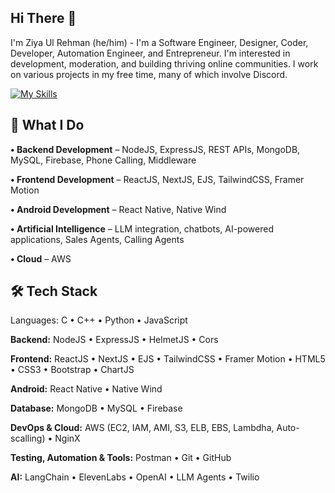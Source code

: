 ## Hi There 👋

I'm Ziya Ul Rehman (he/him) - I'm a Software Engineer, Designer, Coder, Developer, Automation Engineer, and Entrepreneur. I'm interested in development, moderation, and building thriving online communities. I work on various projects in my free time, many of which involve Discord.

[![My Skills](https://skillicons.dev/icons?i=js,python,c,cpp,java,html,CSS,Mongodb,figma,nodejs,react,npm,git,aws,atom,jquery,ai,github,vite,vscode,linux,kali,windows,mysql&perline=18)](https://skillicons.dev)

## 🚀 What I Do

<b>• Backend Development</b> – NodeJS, ExpressJS, REST APIs, MongoDB, MySQL, Firebase, Phone Calling, Middleware <br>

<b>• Frontend Development</b> – ReactJS, NextJS, EJS, TailwindCSS, Framer Motion <br>

<b>• Android Development</b> – React Native, Native Wind <br>

<b>• Artificial Intelligence</b> – LLM integration, chatbots, AI-powered applications, Sales Agents, Calling Agents <br>

<b>• Cloud</b> – AWS <br>


## 🛠️ Tech Stack
Languages:
C • C++ • Python • JavaScript 

<b>Backend:</b>
NodeJS • ExpressJS • HelmetJS • Cors

<b>Frontend:</b>
ReactJS • NextJS • EJS • TailwindCSS • Framer Motion • HTML5 • CSS3 • Bootstrap • ChartJS

<b>Android:</b>
React Native • Native Wind

<b>Database:</b>
MongoDB • MySQL • Firebase

<b>DevOps & Cloud:</b>
AWS (EC2, IAM, AMI, S3, ELB, EBS, Lambdha, Auto-scalling) • NginX

<b>Testing, Automation & Tools:</b>
Postman • Git • GitHub

<b>AI:</b>
LangChain • ElevenLabs • OpenAI 
• LLM Agents • Twilio
